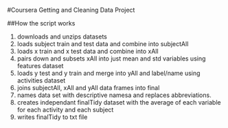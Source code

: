 #Coursera Getting and Cleaning Data Project

##How the script works
1. downloads and unzips datasets
2. loads subject train and test data and combine into subjectAll
3. loads x train and x test data and combine into xAll
4. pairs down and subsets xAll into just mean and std variables using features dataset
5. loads y test and y train and merge into yAll and label/name using activities dataset
6. joins subjectAll, xAll and yAll data frames into final
8. names data set with descriptive namesa and replaces abbreviations.
9. creates independant finalTidy dataset with the average of each variable for each activity and each subject
10. writes finalTidy to txt file


